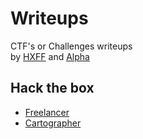# Writeups
CTF's or Challenges writeups<br />
by <a href="https://github.com/http-x-forwarded-for/">HXFF</a> and <a href="https://github.com/Aaaaalpha">Alpha</a>

## Hack the box
* <a href="https://wssx8080.github.io/HTB-Freelancer">Freelancer</a><br>
* <a href="https://wssx8080.github.io/HTB-Cartographer">Cartographer</a>

